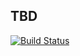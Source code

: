 ## TBD

[![Build Status](https://travis-ci.org/goroya/react_skyway_example.svg?branch=master)](https://travis-ci.org/goroya/react_skyway_example)
